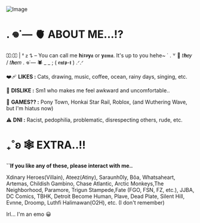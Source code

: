 ![Image](https://github.com/user-attachments/assets/49f71633-f2c2-47f8-8e6e-2346e7123df8)
# **. 𖦹˙— 🫀 ABOUT ME...!?**
⩇⩇:⩇⩇ | ᶻ 𝗓 𐰁 – You can call me 𝐡𝖎𝖗𝖔𝐲𝖆 or 𝐲𝖆𝖒𝖆. It's up to you hehe~
 ˙ . ꒷ 🎱  𝑡𝒉𝑒𝑦 / 𝑡𝒉𝑒𝑚  . 𖦹˙— 🕷 _ _ ; ( 𝖊𝖓𝖙𝖕-𝖙 ) .ᐟ.ᐟ
 
❤️‍🩹 **LIKES :** Cats, drawing, music, coffee, ocean, rainy days, singing, etc. 

💢 **DISLIKE :** Sm1 who makes me feel awkward and uncomfortable.. 

🎳 **GAMES?? :** Pony Town, Honkai Star Rail, Roblox, (and Wuthering Wave, but I'm hiatus now)

⚠️ **DNI :** Racist, pedophilia, problematic, disrespecting others, rude, etc. 

# **₊˚ʚ 🕸 EXTRA..!!**
**``If you like any of these, please interact with me..**

Xdinary Heroes(Villain), Ateez(Atiny), Saraunh0ly, Bôa, Whatsaheart, Artemas, Childish Gambino, 
Chase Atlantic, Arctic Monkeys,The Neighborhood, Paramore, Trigun Stampede,Fate (FGO, FSN, FZ, etc.), JJBA, DC Comics, TBHK, Detroit Become Human, 
Plave, Dead Plate, Silent Hill, Evnne, Droomp, Luthfi Halimawan(O2H), etc. (I don't remember) 



Irl... I'm an emo 😀

